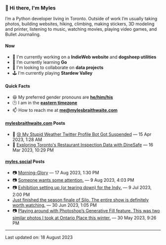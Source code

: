 ### 👋 Hi there, I'm Myles

I’m a Python developer living in Toronto. Outside of work I’m usually taking photos, building websites, hiking, climbing, making stickers, 3D modeling and printer, listening to music, watching movies, playing video games, and Bullet Journaling.

#### Now

-   🔭 I'm currently working on a **IndieWeb website** and **dogsheep utilities**
-   🌱 I’m currently learning **Go**
-   👯 I'm looking to collaborate on **data projects**
-   🕹️ I'm currently playing **Stardew Valley**

#### Quick Facts

-   😆 My preferred gender pronouns are **[he/him/his](https://www.mypronouns.org/he-him)**
-   🕒 I am in the **[eastern timezone](https://time.is/Toronto)**
-   📫 How to reach me at **[me@mylesbraithwaite.com](mailto:me@mylesbraithwaite.com)**

<!--
-   🤔 I’m looking for help with ...
-   💬 Ask me about ...
-   ⚡ Fun fact: ...
-->

#### [mylesbraithwaite.com](https://mylesbraithwaite.com/) Posts
<!-- START: BLOG_POSTS -->
-   📝 [😢 My Stupid Weather Twitter Profile Bot Got Suspended](https://mylesbraithwaite.com/my-stupid-weather-twitter-profile-bot-got-suspended) — 15 Apr 2023, 1:28 AM
-   📝 [Exploring Toronto's Restaurant Inspection Data with DineSafe](https://mylesbraithwaite.com/exploring-torontos-restaurant-inspection-data-with-dinesafe) — 16 Mar 2023, 10:29 PM
<!-- END: BLOG_POSTS -->


#### [myles.social](https://myles.social/) Posts
<!-- START: MICROBLOG_POSTS -->
-   📷 [Morning-Glory](https://myles.social/2023/08/17/morningglory.html) — 17 Aug 2023, 1:30 PM
-   📷 [Someone wants some attention.](https://myles.social/2023/08/09/someone-wants-some.html) — 9 Aug 2023, 4:03 PM
-   📷 [Exhibition setting up (or tearing down) for the Indy.](https://myles.social/2023/07/09/exhibition-setting-up.html) — 9 Jul 2023, 2:00 PM
-   [Just finished the season finale of Silo. The entire show is definitely worth watching.](https://myles.social/2023/06/30/just-finished-the.html) — 30 Jun 2023, 1:05 PM
-   📷 [Playing around with Photoshop’s Generative Fill feature. This was two similar photos I took at Ontario Place this winter.](https://myles.social/2023/05/30/playing-around-with.html) — 30 May 2023, 9:26 PM
<!-- END: MICROBLOG_POSTS -->

---

<!-- START: LAST_UPDATED_AT -->
Last updated on: 18 August 2023
<!-- END: LAST_UPDATED_AT -->
